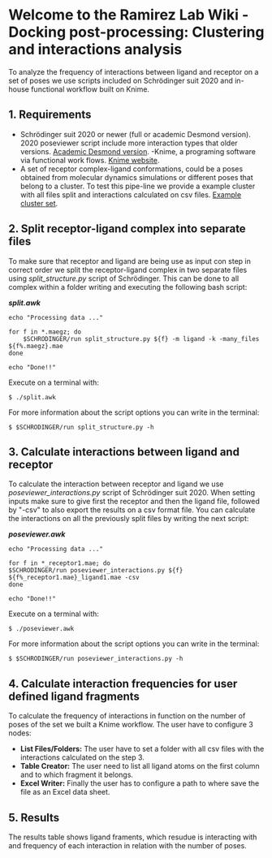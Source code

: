 # Welcome to the Ramirez Lab Wiki - Docking post-processing: Clustering and interactions analysis #
<!-- como tambien usamos este workflow para analizar las dinamicas de la tubulina creo que deberiamos cambiar el titulo de este proceso -->

To analyze the frequency of interactions between ligand and receptor on a set of poses we use scripts included on Schrödinger suit 2020 and in-house functional workflow built on Knime.
## 1. Requirements ##
- Schrödinger suit 2020 or newer (full or academic Desmond version). 2020 poseviewer script include more interaction types that older versions. [Academic Desmond version](https://www.deshawresearch.com/downloads/download_desmond.cgi/).
-Knime, a programing software via functional work flows. [Knime website](https://www.knime.com/).
- A set of receptor complex-ligand conformations, could be a poses obtained from molecular dynamics simulations or different poses that belong to a cluster. To test this pipe-line we provide a example cluster with all files split and interactions calculated on csv files. [Example cluster set](https://github.com/ramirezlab/WIKI/tree/master/Docking_and_Virtual_Screening/ligand-receptor_interactions_frequency/ligand-receptor_complex_example_set).

## 2. Split receptor-ligand complex into separate files ##

To make sure that receptor and ligand are being use as input con step in correct order we split the receptor-ligand complex in two separate files using *split_structure.py* script of Schrödinger. This can be done to all complex within a folder writing and executing the following bash script:

***split.awk***
````
echo "Processing data ..."

for f in *.maegz; do
    $SCHRODINGER/run split_structure.py ${f} -m ligand -k -many_files ${f%.maegz}.mae    
done

echo "Done!!"
````

Execute on a terminal with:
````
$ ./split.awk
````
For more information about the script options you can write in the terminal:
````
$ $SCHRODINGER/run split_structure.py -h
````
## 3. Calculate interactions between ligand and receptor ##

To calculate the interaction between receptor and ligand we use *poseviewer_interactions.py* script of Schrödinger suit 2020. When setting  inputs make sure to give first the receptor and then the ligand file, followed by "-csv" to also export the results on a csv format file. You can calculate the interactions on all the previously split files by writing the next script:

***poseviewer.awk***  
````
echo "Processing data ..."

for f in *_receptor1.mae; do
$SCHRODINGER/run poseviewer_interactions.py ${f} ${f%_receptor1.mae}_ligand1.mae -csv  
done

echo "Done!!"
````

Execute on a terminal with:
````
$ ./poseviewer.awk
````
For more information about the script options you can write in the terminal:

````
$ $SCHRODINGER/run poseviewer_interactions.py -h
````
## 4. Calculate interaction frequencies for user defined ligand fragments ##
To calculate the frequency of interactions in function on the number of poses of the set we built a Knime workflow. The user have to configure 3 nodes:
- **List Files/Folders:** The user have to set a folder with all csv files with the interactions calculated on the step 3.
- **Table Creator:** The user need to list all ligand atoms on the first column and to which fragment it belongs.
- **Excel Writer:**  Finally the user has to configure a path to where save the file as an Excel data sheet.

<!-- subir imagen del workflow -->

## 5. Results ##
The results table shows ligand framents, which resudue is interacting with and frequency of each interaction in relation with the number of poses.


<!-- subir imagen de resultados-->
